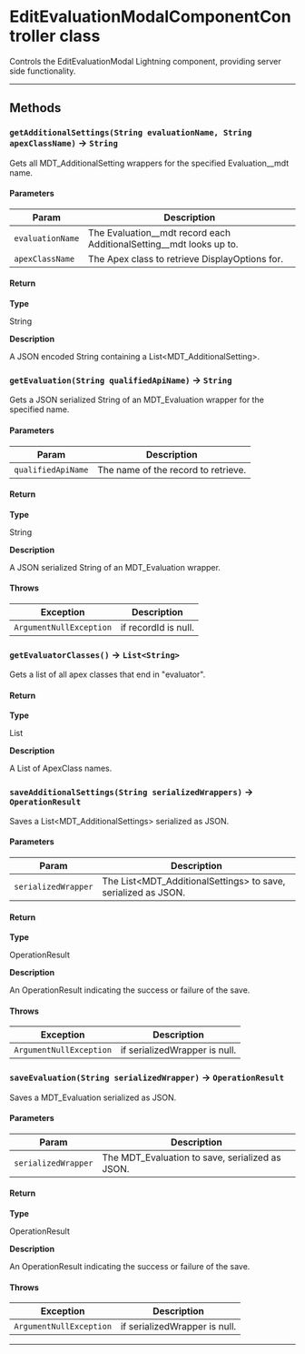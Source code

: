 # EditEvaluationModalComponentController class

Controls the EditEvaluationModal Lightning component, providing server side functionality.

---
## Methods
### `getAdditionalSettings(String evaluationName, String apexClassName)` → `String`

Gets all MDT_AdditionalSetting wrappers for the specified Evaluation__mdt name.

#### Parameters
|Param|Description|
|-----|-----------|
|`evaluationName` |  The Evaluation__mdt record each AdditionalSetting__mdt looks up to. |
|`apexClassName` |  The Apex class to retrieve DisplayOptions for. |

#### Return

**Type**

String

**Description**

A JSON encoded String containing a List<MDT_AdditionalSetting>.

### `getEvaluation(String qualifiedApiName)` → `String`

Gets a JSON serialized String of an MDT_Evaluation wrapper for the specified name.

#### Parameters
|Param|Description|
|-----|-----------|
|`qualifiedApiName` |  The name of the record to retrieve. |

#### Return

**Type**

String

**Description**

A JSON serialized String of an MDT_Evaluation wrapper.

#### Throws
|Exception|Description|
|---------|-----------|
|`ArgumentNullException` |  if recordId is null. |

### `getEvaluatorClasses()` → `List<String>`

Gets a list of all apex classes that end in "evaluator".

#### Return

**Type**

List<String>

**Description**

A List<String> of ApexClass names.

### `saveAdditionalSettings(String serializedWrappers)` → `OperationResult`

Saves a List<MDT_AdditionalSettings> serialized as JSON.

#### Parameters
|Param|Description|
|-----|-----------|
|`serializedWrapper` |  The List<MDT_AdditionalSettings> to save, serialized as JSON. |

#### Return

**Type**

OperationResult

**Description**

An OperationResult indicating the success or failure of the save.

#### Throws
|Exception|Description|
|---------|-----------|
|`ArgumentNullException` |  if serializedWrapper is null. |

### `saveEvaluation(String serializedWrapper)` → `OperationResult`

Saves a MDT_Evaluation serialized as JSON.

#### Parameters
|Param|Description|
|-----|-----------|
|`serializedWrapper` |  The MDT_Evaluation to save, serialized as JSON. |

#### Return

**Type**

OperationResult

**Description**

An OperationResult indicating the success or failure of the save.

#### Throws
|Exception|Description|
|---------|-----------|
|`ArgumentNullException` |  if serializedWrapper is null. |

---
